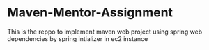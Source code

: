 # Maven-Mentor-Assignment
This is the reppo to implement maven web project using spring web dependencies by spring intializer in ec2 instance
